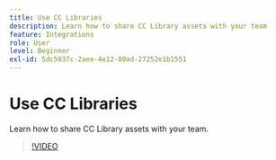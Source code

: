```yaml
---
title: Use CC Libraries
description: Learn how to share CC Library assets with your team
feature: Integrations
role: User
level: Beginner
exl-id: 5dc5037c-2aee-4e12-80ad-27252e1b1551
---
```

# Use CC Libraries

Learn how to share CC Library assets with your team.

>[!VIDEO](https://video.tv.adobe.com/v/3420227?quality=12&learn=on&hidetitle=true)
